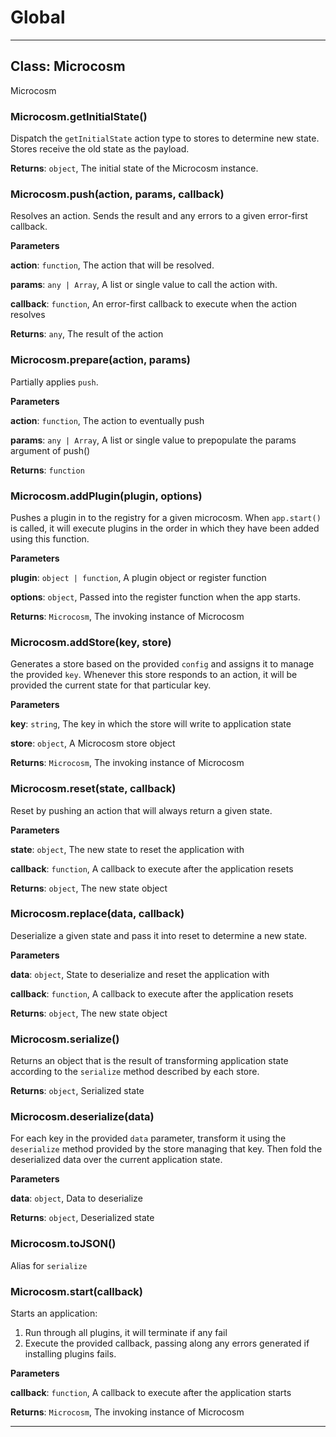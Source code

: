 # Global





* * *

## Class: Microcosm
Microcosm

### Microcosm.getInitialState() 

Dispatch the `getInitialState` action type to stores to determine
new state. Stores receive the old state as the payload.

**Returns**: `object`, The initial state of the Microcosm instance.

### Microcosm.push(action, params, callback) 

Resolves an action. Sends the result and any errors to a given
error-first callback.

**Parameters**

**action**: `function`, The action that will be resolved.

**params**: `any | Array`, A list or single value to call the action with.

**callback**: `function`, An error-first callback to execute when the action resolves

**Returns**: `any`, The result of the action

### Microcosm.prepare(action, params) 

Partially applies `push`.

**Parameters**

**action**: `function`, The action to eventually push

**params**: `any | Array`, A list or single value to prepopulate the params argument of push()

**Returns**: `function`

### Microcosm.addPlugin(plugin, options) 

Pushes a plugin in to the registry for a given microcosm.
When `app.start()` is called, it will execute plugins in
the order in which they have been added using this function.

**Parameters**

**plugin**: `object | function`, A plugin object or register function

**options**: `object`, Passed into the register function when the app starts.

**Returns**: `Microcosm`, The invoking instance of Microcosm

### Microcosm.addStore(key, store) 

Generates a store based on the provided `config` and assigns it to
manage the provided `key`. Whenever this store responds to an action,
it will be provided the current state for that particular key.

**Parameters**

**key**: `string`, The key in which the store will write to application state

**store**: `object`, A Microcosm store object

**Returns**: `Microcosm`, The invoking instance of Microcosm

### Microcosm.reset(state, callback) 

Reset by pushing an action that will always return
a given state.

**Parameters**

**state**: `object`, The new state to reset the application with

**callback**: `function`, A callback to execute after the application resets

**Returns**: `object`, The new state object

### Microcosm.replace(data, callback) 

Deserialize a given state and pass it into reset to determine a new state.

**Parameters**

**data**: `object`, State to deserialize and reset the application with

**callback**: `function`, A callback to execute after the application resets

**Returns**: `object`, The new state object

### Microcosm.serialize() 

Returns an object that is the result of transforming application state
according to the `serialize` method described by each store.

**Returns**: `object`, Serialized state

### Microcosm.deserialize(data) 

For each key in the provided `data` parameter, transform it using
the `deserialize` method provided by the store managing that key.
Then fold the deserialized data over the current application state.

**Parameters**

**data**: `object`, Data to deserialize

**Returns**: `object`, Deserialized state

### Microcosm.toJSON() 

Alias for `serialize`


### Microcosm.start(callback) 

Starts an application:
1. Run through all plugins, it will terminate if any fail
2. Execute the provided callback, passing along any errors
   generated if installing plugins fails.

**Parameters**

**callback**: `function`, A callback to execute after the application starts

**Returns**: `Microcosm`, The invoking instance of Microcosm



* * *










